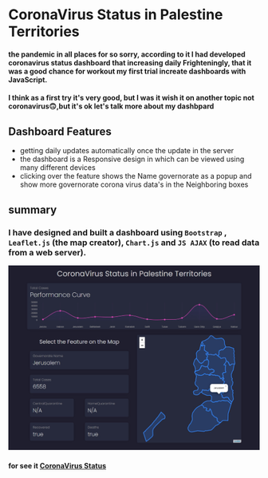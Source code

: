 # CoronaVirus Status in Palestine Territories
#### the pandemic in all places for so sorry, according to it I had developed coronavirus status dashboard that increasing daily Frighteningly, that it was a good chance for workout my first trial increate dashboards with JavaScript.
#### I think as a first try it's very good, but I was it wish it on another topic not coronavirus🙃,but it's ok let's talk more about my dashbpard

## Dashboard Features
- getting daily updates automatically once the update in the server
- the dashboard is a Responsive design in which can be viewed using many different devices
- clicking over the feature shows the Name governorate as a popup and show more governorate corona virus data's in the Neighboring boxes
## summary
### I have designed and built a dashboard using `Bootstrap` , `Leaflet.js` (the map creator), `Chart.js` and `JS AJAX` (to read data from a web server).
![image of my dashboard](img/dashboard.jpg)
#### for see it [CoronaVirus Status](https://coronavirusinps.netlify.app)
